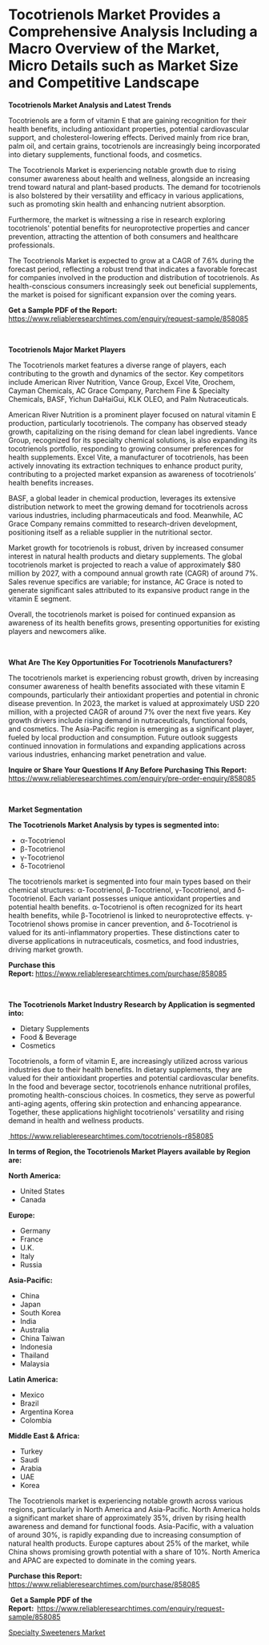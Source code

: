 <p><h1>Tocotrienols Market Provides a Comprehensive Analysis Including a Macro Overview of the Market, Micro Details such as Market Size and Competitive Landscape</h1></p><p><strong>Tocotrienols Market Analysis and Latest Trends</strong></p>
<p><p>Tocotrienols are a form of vitamin E that are gaining recognition for their health benefits, including antioxidant properties, potential cardiovascular support, and cholesterol-lowering effects. Derived mainly from rice bran, palm oil, and certain grains, tocotrienols are increasingly being incorporated into dietary supplements, functional foods, and cosmetics. </p><p>The Tocotrienols Market is experiencing notable growth due to rising consumer awareness about health and wellness, alongside an increasing trend toward natural and plant-based products. The demand for tocotrienols is also bolstered by their versatility and efficacy in various applications, such as promoting skin health and enhancing nutrient absorption. </p><p>Furthermore, the market is witnessing a rise in research exploring tocotrienols' potential benefits for neuroprotective properties and cancer prevention, attracting the attention of both consumers and healthcare professionals. </p><p>The Tocotrienols Market is expected to grow at a CAGR of 7.6% during the forecast period, reflecting a robust trend that indicates a favorable forecast for companies involved in the production and distribution of tocotrienols. As health-conscious consumers increasingly seek out beneficial supplements, the market is poised for significant expansion over the coming years.</p></p>
<p><strong>Get a Sample PDF of the Report:&nbsp;</strong> <a href="https://www.reliableresearchtimes.com/enquiry/request-sample/858085?utm_campaign=3004&utm_medium=2&utm_source=Github&utm_content=ia&utm_term=07042025&utm_id=tocotrienols">https://www.reliableresearchtimes.com/enquiry/request-sample/858085</a></p>
<p>&nbsp;</p>
<p><strong>Tocotrienols Major Market Players</strong></p>
<p><p>The Tocotrienols market features a diverse range of players, each contributing to the growth and dynamics of the sector. Key competitors include American River Nutrition, Vance Group, Excel Vite, Orochem, Cayman Chemicals, AC Grace Company, Parchem Fine & Specialty Chemicals, BASF, Yichun DaHaiGui, KLK OLEO, and Palm Nutraceuticals.</p><p>American River Nutrition is a prominent player focused on natural vitamin E production, particularly tocotrienols. The company has observed steady growth, capitalizing on the rising demand for clean label ingredients. Vance Group, recognized for its specialty chemical solutions, is also expanding its tocotrienols portfolio, responding to growing consumer preferences for health supplements. Excel Vite, a manufacturer of tocotrienols, has been actively innovating its extraction techniques to enhance product purity, contributing to a projected market expansion as awareness of tocotrienols’ health benefits increases.</p><p>BASF, a global leader in chemical production, leverages its extensive distribution network to meet the growing demand for tocotrienols across various industries, including pharmaceuticals and food. Meanwhile, AC Grace Company remains committed to research-driven development, positioning itself as a reliable supplier in the nutritional sector.</p><p>Market growth for tocotrienols is robust, driven by increased consumer interest in natural health products and dietary supplements. The global tocotrienols market is projected to reach a value of approximately $80 million by 2027, with a compound annual growth rate (CAGR) of around 7%. Sales revenue specifics are variable; for instance, AC Grace is noted to generate significant sales attributed to its expansive product range in the vitamin E segment.</p><p>Overall, the tocotrienols market is poised for continued expansion as awareness of its health benefits grows, presenting opportunities for existing players and newcomers alike.</p></p>
<p>&nbsp;</p>
<p><strong>What Are The Key Opportunities For Tocotrienols Manufacturers?</strong></p>
<p><p>The tocotrienols market is experiencing robust growth, driven by increasing consumer awareness of health benefits associated with these vitamin E compounds, particularly their antioxidant properties and potential in chronic disease prevention. In 2023, the market is valued at approximately USD 220 million, with a projected CAGR of around 7% over the next five years. Key growth drivers include rising demand in nutraceuticals, functional foods, and cosmetics. The Asia-Pacific region is emerging as a significant player, fueled by local production and consumption. Future outlook suggests continued innovation in formulations and expanding applications across various industries, enhancing market penetration and value.</p></p>
<p><strong>Inquire or Share Your Questions If Any Before Purchasing This Report:</strong> <a href="https://www.reliableresearchtimes.com/enquiry/pre-order-enquiry/858085?utm_campaign=3004&utm_medium=2&utm_source=Github&utm_content=ia&utm_term=07042025&utm_id=tocotrienols">https://www.reliableresearchtimes.com/enquiry/pre-order-enquiry/858085</a></p>
<p>&nbsp;</p>
<p><strong>Market Segmentation</strong></p>
<p><strong>The Tocotrienols Market Analysis by types is segmented into:</strong></p>
<p><ul><li>α-Tocotrienol</li><li>β-Tocotrienol</li><li>γ-Tocotrienol</li><li>δ-Tocotrienol</li></ul></p>
<p><p>The tocotrienols market is segmented into four main types based on their chemical structures: α-Tocotrienol, β-Tocotrienol, γ-Tocotrienol, and δ-Tocotrienol. Each variant possesses unique antioxidant properties and potential health benefits. α-Tocotrienol is often recognized for its heart health benefits, while β-Tocotrienol is linked to neuroprotective effects. γ-Tocotrienol shows promise in cancer prevention, and δ-Tocotrienol is valued for its anti-inflammatory properties. These distinctions cater to diverse applications in nutraceuticals, cosmetics, and food industries, driving market growth.</p></p>
<p><strong>Purchase this Report:&nbsp;</strong><a href="https://www.reliableresearchtimes.com/purchase/858085?utm_campaign=3004&utm_medium=2&utm_source=Github&utm_content=ia&utm_term=07042025&utm_id=tocotrienols">https://www.reliableresearchtimes.com/purchase/858085</a></p>
<p>&nbsp;</p>
<p><strong>The Tocotrienols Market Industry Research by Application is segmented into:</strong></p>
<p><ul><li>Dietary Supplements</li><li>Food & Beverage</li><li>Cosmetics</li></ul></p>
<p><p>Tocotrienols, a form of vitamin E, are increasingly utilized across various industries due to their health benefits. In dietary supplements, they are valued for their antioxidant properties and potential cardiovascular benefits. In the food and beverage sector, tocotrienols enhance nutritional profiles, promoting health-conscious choices. In cosmetics, they serve as powerful anti-aging agents, offering skin protection and enhancing appearance. Together, these applications highlight tocotrienols' versatility and rising demand in health and wellness products.</p></p>
<p><a href="https://www.reliableresearchtimes.com/tocotrienols-r858085?utm_campaign=3004&utm_medium=2&utm_source=Github&utm_content=ia&utm_term=07042025&utm_id=tocotrienols">&nbsp;https://www.reliableresearchtimes.com/tocotrienols-r858085</a></p>
<p><strong>In terms of Region, the Tocotrienols Market Players available by Region are:</strong></p>
<p>
    <p> <strong> North America: </strong>
        <ul>
            <li>United States</li>
            <li>Canada</li>
        </ul>
        </p> 
    <p> <strong> Europe: </strong>
        <ul>
            <li>Germany</li>
            <li>France</li>
            <li>U.K.</li>
            <li>Italy</li>
            <li>Russia</li>
        </ul>
        </p> 
    <p> <strong> Asia-Pacific: </strong>
        <ul>
            <li>China</li>
            <li>Japan</li>
            <li>South Korea</li>
            <li>India</li>
            <li>Australia</li>
            <li>China Taiwan</li>
            <li>Indonesia</li>
            <li>Thailand</li>
            <li>Malaysia</li>
        </ul>
        </p> 
    <p> <strong> Latin America: </strong>
        <ul>
            <li>Mexico</li>
            <li>Brazil</li>
            <li>Argentina Korea</li>
            <li>Colombia</li>
        </ul>
        </p> 
    <p> <strong> Middle East & Africa: </strong>
        <ul>
            <li>Turkey</li>
            <li>Saudi</li>
            <li>Arabia</li>
            <li>UAE</li>
            <li>Korea</li>
        </ul>
    </p>
    </p>
<p><p>The Tocotrienols market is experiencing notable growth across various regions, particularly in North America and Asia-Pacific. North America holds a significant market share of approximately 35%, driven by rising health awareness and demand for functional foods. Asia-Pacific, with a valuation of around 30%, is rapidly expanding due to increasing consumption of natural health products. Europe captures about 25% of the market, while China shows promising growth potential with a share of 10%. North America and APAC are expected to dominate in the coming years.</p></p>
<p><strong>Purchase this Report: </strong><a href="https://www.reliableresearchtimes.com/purchase/858085?utm_campaign=3004&utm_medium=2&utm_source=Github&utm_content=ia&utm_term=07042025&utm_id=tocotrienols">https://www.reliableresearchtimes.com/purchase/858085</a></p>
<p>&nbsp;<strong>Get a Sample PDF of the Report:&nbsp;&nbsp;</strong><a href="https://www.reliableresearchtimes.com/enquiry/request-sample/858085?utm_campaign=3004&utm_medium=2&utm_source=Github&utm_content=ia&utm_term=07042025&utm_id=tocotrienols">https://www.reliableresearchtimes.com/enquiry/request-sample/858085</a></p>
<p><strong></strong></p>
<p><p><a href="https://github.com/djibenesha/Market-Research-Report-List-1/blob/main/specialty-sweeteners-market.md?utm_campaign=3004&utm_medium=2&utm_source=Github&utm_content=ia&utm_term=07042025&utm_id=tocotrienols">Specialty Sweeteners Market</a></p></p>